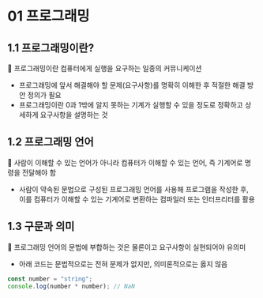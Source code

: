 # 01 프로그래밍

## 1.1 프로그래밍이란?

📌 프로그래밍이란 컴퓨터에게 실행을 요구하는 일종의 커뮤니케이션

- 프로그래밍에 앞서 해결해야 할 문제(요구사항)를 명확히 이해한 후 적절한 해결 방안 정의가 필요
- 프로그래밍이란 0과 1밖에 알지 못하는 기계가 실행할 수 있을 정도로 정확하고 상세하게 요구사항을 설명하는 것

## 1.2 프로그래밍 언어

📌 사람이 이해할 수 있는 언어가 아니라 컴퓨터가 이해할 수 있는 언어, 즉 기계어로 명령을 전달해야 함

- 사람이 약속된 문법으로 구성된 프로그래밍 언어를 사용해 프로그램을 작성한 후, 이를 컴퓨터가 이해할 수 있는 기계어로 변환하는 컴파일러 또는 인터프리터를 활용

## 1.3 구문과 의미

📌 프로그래밍 언어의 문법에 부합하는 것은 물론이고 요구사항이 실현되어야 유의미

- 아래 코드는 문법적으로는 전혀 문제가 없지만, 의미론적으로는 옳지 않음

```javascript
const number = "string";
console.log(number * number); // NaN
```
